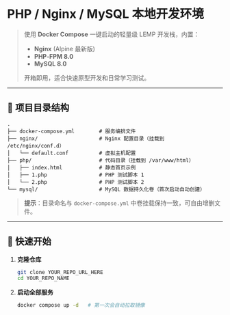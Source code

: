 # PHP / Nginx / MySQL 本地开发环境

> 使用 **Docker Compose** 一键启动的轻量级 LEMP 开发栈，内置：
>
> * **Nginx** (Alpine 最新版)
> * **PHP‑FPM 8.0**
> * **MySQL 8.0**
>
> 开箱即用，适合快速原型开发和日常学习测试。

---

## 📂 项目目录结构

```text
.
├── docker-compose.yml        # 服务编排文件
├── nginx/                    # Nginx 配置目录（挂载到 /etc/nginx/conf.d）
│   └── default.conf          # 虚拟主机配置
├── php/                      # 代码目录（挂载到 /var/www/html）
│   ├── index.html            # 静态首页示例
│   ├── 1.php                 # PHP 测试脚本 1
│   └── 2.php                 # PHP 测试脚本 2
└── mysql/                    # MySQL 数据持久化卷（首次启动自动创建）
```

> **提示**：目录命名与 `docker-compose.yml` 中卷挂载保持一致，可自由增删文件。

---

## 🚀 快速开始

1. **克隆仓库**

   ```bash
   git clone YOUR_REPO_URL_HERE
   cd YOUR_REPO_NAME
   ```

2. **启动全部服务**

   ```bash
   docker compose up -d   # 第一次会自动拉取镜像
   ```


